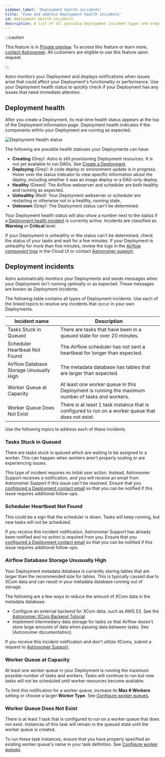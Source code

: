 ```yaml
---
sidebar_label: 'Deployment health incidents'
title: 'View and address Deployment health incidents'
id: deployment-health-incidents
description: A list of all possible Deployment incident types and steps for resolving each one.
---
```


:::caution

This feature is in [Private preview](feature-previews.md). To access this feature or learn more, [contact Astronomer](https://www.astronomer.io/contact/). All customers are eligible to use this feature upon request.

:::

Astro monitors your Deployment and displays notifications when issues arise that could affect your Deployment's functionality or performance. Use your Deployment health status to quickly check if your Deployment has any issues that need immediate attention.

## Deployment health

After you create a Deployment, its real-time health status appears at the top of the Deployment information page. Deployment health indicates if the components within your Deployment are running as expected.

![Deployment Health status](/img/docs/deployment-health.png)

The following are possible health statuses your Deployments can have:

- **Creating** (Grey): Astro is still provisioning Deployment resources. It is not yet available to run DAGs. See [Create a Deployment](create-deployment.md).
- **Deploying** (Grey): A code deploy or environment update is in progress. Hover over the status indicator to view specific information about the deploy, including whether it was an image deploy or a DAG-only deploy.
- **Healthy** (Green): The Airflow webserver and scheduler are both healthy and running as expected.
- **Unhealthy** (Red): Your Deployment webserver or scheduler are restarting or otherwise not in a healthy, running state.
- **Unknown** (Grey): The Deployment status can't be determined.

Your Deployment health status will also show a number next to the status if a [Deployment health incident](#deployment-incidents) is currently active. Incidents are classified as **Warning** or **Critical** level.

If your Deployment is unhealthy or the status can't be determined, check the status of your tasks and wait for a few minutes. If your Deployment is unhealthy for more than five minutes, review the logs in the [Airflow component logs](view-logs.md#view-airflow-component-logs-in-the-cloud-ui) in the Cloud UI or contact [Astronomer support](https://cloud.astronomer.io/open-support-request).

## Deployment incidents

Astro automatically monitors your Deployments and sends messages when your Deployment isn't running optimally or as expected. These messages are known as _Deployment incidents_.

The following table contains all types of Deployment incidents. Use each of the linked topics to resolve any incidents that occur in your own Deployments. 

| Incident name                           | Description                                                                                        |
| --------------------------------------- | -------------------------------------------------------------------------------------------------- |
| Tasks Stuck in Queued                   | There are tasks that have been in a queued state for over 20 minutes.                              |
| Scheduler Heartbeat Not Found           | The Airflow scheduler has not sent a heartbeat for longer than expected.                           |
| Airflow Database Storage Unusually High | The metadata database has tables that are larger than expected.                                    |
| Worker Queue at Capacity                | At least one worker queue in this Deployment is running the maximum number of tasks and workers.   |
| Worker Queue Does Not Exist             | There is at least 1 task instance that is configured to run on a worker queue that does not exist. |

Use the following topics to address each of these incidents.

### Tasks Stuck in Queued

There are tasks stuck in queued which are waiting to be assigned to a worker. This can happen when workers aren't properly scaling or are experiencing issues. 

This type of incident requires no initial user action. Instead, Astronomer Support receives a notification, and you will receive an email from Astronomer Support if this issue can't be resolved. Ensure that you [configured a Deployment contact email](deployment-settings.md#configure-deployment-contact-emails) so that you can be notified if this issue requires additional follow-ups.

### Scheduler Heartbeat Not Found 

This could be a sign that the scheduler is down. Tasks will keep running, but new tasks will not be scheduled. 

If you receive this incident notification, Astronomer Support has already been notified and no action is required from you. Ensure that you [configured a Deployment contact email](deployment-settings.md#configure-deployment-contact-emails) so that you can be notified if this issue requires additional follow-ups.

### Airflow Database Storage Unusually High

Your Deployment metadata database is currently storing tables that are larger than the recommended size for tables. This is typically caused due to XCom data and can result in your metadata database running out of storage.

The following are a few ways to reduce the amount of XCom data in the metadata database:

- Configure an external backend for XCom data, such as AWS S3. See the [Astronomer XCom Backend Tutorial](https://docs.astronomer.io/learn/xcom-backend-tutorial).
- Implement intermediary data storage for tasks so that Airflow doesn't store large amounts of data when passing data between tasks. See [Astronomer documentation].

If you receive this incident notification and don't utilize XComs, submit a request to [Astronomer Support](https://cloud.astronomer.io/open-support-request).

### Worker Queue at Capacity

At least one worker queue in your Deployment is running the maximum possible number of tasks and workers. Tasks will continue to run but new tasks will not be scheduled until worker resources become available.

To limit this notification for a worker queue, increase its **Max # Workers** setting or choose a larger **Worker Type**. See [Configure worker queues](https://docs.astronomer.io/astro/configure-worker-queues).

### Worker Queue Does Not Exist

There is at least 1 task that is configured to run on a worker queue that does not exist. Instances of this task will remain in the queued state until the worker queue is created.

To run these task instances, ensure that you have properly specified an existing worker queue's name in your task definition. See [Configure worker queues](configure-worker-queues.md#assign-tasks-to-a-worker-queue).